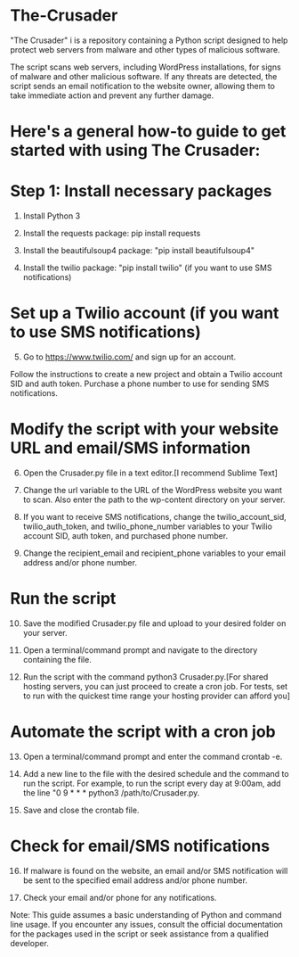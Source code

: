 # The-Crusader
"The Crusader" i is a repository containing a Python script designed to help protect web servers from malware and other types of malicious software.

The script scans web servers, including WordPress installations, for signs of malware and other malicious software. If any threats are detected, the script sends an email notification to the website owner, allowing them to take immediate action and prevent any further damage.

# Here's a general how-to guide to get started with using The Crusader:

# Step 1: Install necessary packages

1. Install Python 3

2. Install the requests package: pip install requests

3. Install the beautifulsoup4 package: "pip install beautifulsoup4"

4. Install the twilio package: "pip install twilio" (if you want to use SMS notifications)

# Set up a Twilio account (if you want to use SMS notifications)

5. Go to https://www.twilio.com/ and sign up for an account.

Follow the instructions to create a new project and obtain a Twilio account SID and auth token.
Purchase a phone number to use for sending SMS notifications.

# Modify the script with your website URL and email/SMS information

6. Open the Crusader.py file in a text editor.[I recommend Sublime Text]

7. Change the url variable to the URL of the WordPress website you want to scan. Also enter the path to the wp-content directory on your server.

8. If you want to receive SMS notifications, change the twilio_account_sid, twilio_auth_token, and twilio_phone_number variables to your Twilio account SID, auth token, and purchased phone number.

9. Change the recipient_email and recipient_phone variables to your email address and/or phone number.

# Run the script

10. Save the modified Crusader.py file and upload to your desired folder on your server.

11. Open a terminal/command prompt and navigate to the directory containing the file.

12. Run the script with the command python3 Crusader.py.[For shared hosting servers, you can just proceed to create a cron job. For tests, set to run with the quickest time range your hosting provider can afford you]

# Automate the script with a cron job

13. Open a terminal/command prompt and enter the command crontab -e.

14. Add a new line to the file with the desired schedule and the command to run the script. For example, to run the script every day at 9:00am, add the line "0 9 * * * python3 /path/to/Crusader.py.

15. Save and close the crontab file.

# Check for email/SMS notifications

16. If malware is found on the website, an email and/or SMS notification will be sent to the specified email address and/or phone number.

17. Check your email and/or phone for any notifications.

Note: This guide assumes a basic understanding of Python and command line usage. If you encounter any issues, consult the official documentation for the packages used in the script or seek assistance from a qualified developer.


